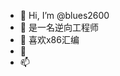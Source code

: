 - 👋 Hi, I’m @blues2600
- 👀 是一名逆向工程师
- 🌱 喜欢x86汇编
- 💞️ 
- 📫 

<!---
blues2600/blues2600 is a ✨ special ✨ repository because its `README.md` (this file) appears on your GitHub profile.
You can click the Preview link to take a look at your changes.
--->
